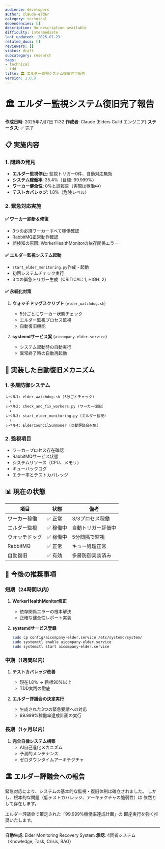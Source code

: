 ```yaml
---
audience: developers
author: claude-elder
category: technical
dependencies: []
description: No description available
difficulty: intermediate
last_updated: '2025-07-23'
related_docs: []
reviewers: []
status: draft
subcategory: research
tags:
- technical
- tdd
title: 🏛️ エルダー監視システム復旧完了報告
version: 1.0.0
---
```


# 🏛️ エルダー監視システム復旧完了報告

**作成日時**: 2025年7月7日 11:32
**作成者**: Claude (Elders Guild エンジニア)
**ステータス**: ✅ 完了

## 📋 実施内容

### 1. 問題の発見
- **エルダー監視停止**: 監視トリガー0件、自動対応無効
- **システム稼働率**: 35.4%（目標: 99.999%）
- **ワーカー健全性**: 0%と誤報告（実際は稼働中）
- **テストカバレッジ**: 1.8%（危険レベル）

### 2. 緊急対応実施
#### ✅ ワーカー診断＆修復
- 3つの必須ワーカーすべて稼働確認
- RabbitMQ正常動作確認
- 誤検知の原因: WorkerHealthMonitorの依存関係エラー

#### ✅ エルダー監視システム起動
- `start_elder_monitoring.py`作成・起動
- 初回システムチェック実行
- 3つの緊急トリガー生成（CRITICAL: 1, HIGH: 2）

#### ✅ 永続化対策
1. **ウォッチドッグスクリプト** (`elder_watchdog.sh`)
   - 5分ごとにワーカー状態チェック
   - エルダー監視プロセス監視
   - 自動復旧機能

2. **systemdサービス案** (`aicompany-elder.service`)
   - システム起動時の自動実行
   - 異常終了時の自動再起動

## 🔧 実装した自動復旧メカニズム

### 1. 多層防御システム
```
レベル1: elder_watchdog.sh (5分ごとチェック)
  ↓
レベル2: check_and_fix_workers.py (ワーカー復旧)
  ↓
レベル3: start_elder_monitoring.py (エルダー監視)
  ↓
レベル4: ElderCouncilSummoner (自動評議会召集)
```

### 2. 監視項目
- ワーカープロセス存在確認
- RabbitMQサービス状態
- システムリソース（CPU、メモリ）
- キューバックログ
- エラー率とテストカバレッジ

## 📊 現在の状態

| 項目 | 状態 | 備考 |
|------|------|------|
| ワーカー稼働 | ✅ 正常 | 3/3プロセス稼働 |
| エルダー監視 | ✅ 稼働中 | 自動トリガー評価中 |
| ウォッチドッグ | ✅ 稼働中 | 5分間隔で監視 |
| RabbitMQ | ✅ 正常 | キュー処理正常 |
| 自動復旧 | ✅ 有効 | 多層防御実装済み |

## 🎯 今後の推奨事項

### 短期（24時間以内）
1. **WorkerHealthMonitor修正**
   - 依存関係エラーの根本解決
   - 正確な健全性レポート実装

2. **systemdサービス登録**
   ```bash
   sudo cp config/aicompany-elder.service /etc/systemd/system/
   sudo systemctl enable aicompany-elder.service
   sudo systemctl start aicompany-elder.service
   ```

### 中期（1週間以内）
1. **テストカバレッジ改善**
   - 現在1.8% → 目標90%以上
   - TDD実践の徹底

2. **エルダー評議会の決定実行**
   - 生成された3つの緊急要請への対応
   - 99.999%稼働率達成計画の実行

### 長期（1ヶ月以内）
1. **完全自律システム構築**
   - AI自己進化メカニズム
   - 予測的メンテナンス
   - ゼロダウンタイムアーキテクチャ

## 🏛️ エルダー評議会への報告

緊急対応により、システムの基本的な監視・復旧体制は確立されました。
しかし、根本的な問題（低テストカバレッジ、アーキテクチャの脆弱性）は
依然として存在します。

エルダー評議会で策定された「99.999%稼働率達成計画」の
即座実行を強く推奨いたします。

---
**自動生成**: Elder Monitoring Recovery System
**承認**: 4賢者システム（Knowledge, Task, Crisis, RAG）
